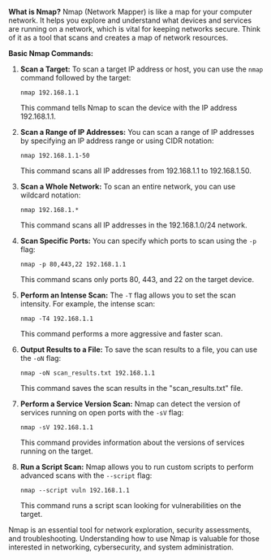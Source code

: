 
**What is Nmap?**
Nmap (Network Mapper) is like a map for your computer network. It helps you explore and understand what devices and services are running on a network, which is vital for keeping networks secure. Think of it as a tool that scans and creates a map of network resources.

**Basic Nmap Commands:**

1. **Scan a Target:**
   To scan a target IP address or host, you can use the `nmap` command followed by the target:

   ```
   nmap 192.168.1.1
   ```

   This command tells Nmap to scan the device with the IP address 192.168.1.1.

2. **Scan a Range of IP Addresses:**
   You can scan a range of IP addresses by specifying an IP address range or using CIDR notation:

   ```
   nmap 192.168.1.1-50
   ```

   This command scans all IP addresses from 192.168.1.1 to 192.168.1.50.

3. **Scan a Whole Network:**
   To scan an entire network, you can use wildcard notation:

   ```
   nmap 192.168.1.*
   ```

   This command scans all IP addresses in the 192.168.1.0/24 network.

4. **Scan Specific Ports:**
   You can specify which ports to scan using the `-p` flag:

   ```
   nmap -p 80,443,22 192.168.1.1
   ```

   This command scans only ports 80, 443, and 22 on the target device.

5. **Perform an Intense Scan:**
   The `-T` flag allows you to set the scan intensity. For example, the intense scan:

   ```
   nmap -T4 192.168.1.1
   ```

   This command performs a more aggressive and faster scan.

6. **Output Results to a File:**
   To save the scan results to a file, you can use the `-oN` flag:

   ```
   nmap -oN scan_results.txt 192.168.1.1
   ```

   This command saves the scan results in the "scan_results.txt" file.

7. **Perform a Service Version Scan:**
   Nmap can detect the version of services running on open ports with the `-sV` flag:

   ```
   nmap -sV 192.168.1.1
   ```

   This command provides information about the versions of services running on the target.

8. **Run a Script Scan:**
   Nmap allows you to run custom scripts to perform advanced scans with the `--script` flag:

   ```
   nmap --script vuln 192.168.1.1
   ```

   This command runs a script scan looking for vulnerabilities on the target.

Nmap is an essential tool for network exploration, security assessments, and troubleshooting. Understanding how to use Nmap is valuable for those interested in networking, cybersecurity, and system administration.
